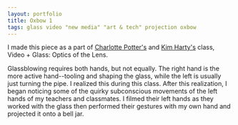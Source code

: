 ```yaml
---
layout: portfolio
title: Oxbow 1
tags: glass video "new media" "art & tech" projection oxbow
---
```


I made this piece as a part of [Charlotte Potter's](http://charlottepotter.com) and [Kim Harty's](http://kimharty.com) class, Video + Glass: Optics of the Lens.

Glassblowing requires both hands, but not equally.  The right hand is the more active hand--tooling and shaping the glass, while the left is usually just turning the pipe.  I realized this during this class.  After this realization, I began noticing some of the quirky subconscious movements of the left hands of my teachers and classmates. I filmed their left hands as they worked with the glass then performed their gestures with my own hand and projected it onto a bell jar.